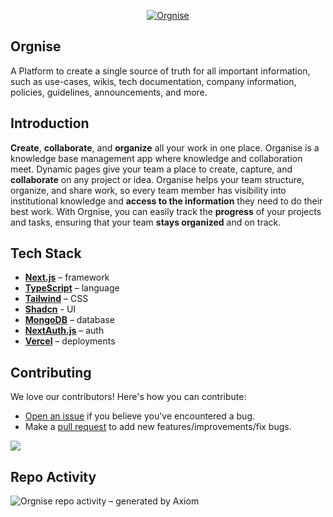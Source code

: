 <p align="center">
  <a href="https://app.orgnise.in">
   <img alt="Orgnise" src="https://app.orgnise.in/_static/logo.png">
   </a>
  
</p>

## Orgnise
A Platform to create a single source of truth for all important information, such as use-cases, wikis, tech documentation, company information, policies, guidelines, announcements, and more.
<br/>

## Introduction
**Create**, **collaborate**, and **organize** all your work in one place. Organise is a knowledge base  management app where knowledge and collaboration meet. Dynamic pages give your team a place to create, capture, and **collaborate** on any project or idea.
Organise helps your team structure, organize, and share work, so every team member has visibility into institutional knowledge and **access to the information** they need to do their best work. 
With Orgnise, you can easily track the **progress** of your projects and tasks, ensuring that your team **stays organized** and on track.


## Tech Stack


- [**Next.js**](https://nextjs.org/) – framework
- [**TypeScript**](https://www.typescriptlang.org/) – language
- [**Tailwind**](https://tailwindcss.com/) – CSS
- [**Shadcn**](https://ui.shadcn.com/) - UI
- [**MongoDB**](https://www.mongodb.com) – database
- [**NextAuth.js**](https://next-auth.js.org/) – auth
- [**Vercel**](https://vercel.com/) – deployments


## Contributing

We love our contributors! Here's how you can contribute:

- [Open an issue](https://github.com/orgnise/orgnise/issues) if you believe you've encountered a bug.
- Make a [pull request](https://github.com/orgnise/orgnise/pull) to add new features/improvements/fix bugs.

<a href="https://github.com/Orgnise/orgnise/graphs/contributors">
  <img src="https://contrib.rocks/image?repo=Orgnise/orgnise" />
</a>


## Repo Activity
![Orgnise repo activity – generated by Axiom](https://repobeats.axiom.co/api/embed/9f3efddd0ffc7ba45d7631e20555852432ba2a7c.svg "Repobeats analytics image")
